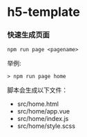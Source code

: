 # h5-template


### 快速生成页面

```
npm run page <pagename>
```

举例: 

```
> npm run page home
```
脚本会生成以下文件：

- src/home.html
- src/home/app.vue
- src/home/index.js
- src/home/style.scss